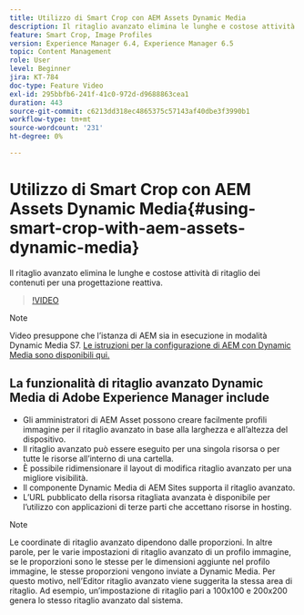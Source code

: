 ```yaml
---
title: Utilizzo di Smart Crop con AEM Assets Dynamic Media
description: Il ritaglio avanzato elimina le lunghe e costose attività di ritaglio dei contenuti per una progettazione reattiva.
feature: Smart Crop, Image Profiles
version: Experience Manager 6.4, Experience Manager 6.5
topic: Content Management
role: User
level: Beginner
jira: KT-784
doc-type: Feature Video
exl-id: 295bbfb6-241f-41c0-972d-d9688863cea1
duration: 443
source-git-commit: c6213dd318ec4865375c57143af40dbe3f3990b1
workflow-type: tm+mt
source-wordcount: '231'
ht-degree: 0%

---
```


# Utilizzo di Smart Crop con AEM Assets Dynamic Media{#using-smart-crop-with-aem-assets-dynamic-media}

Il ritaglio avanzato elimina le lunghe e costose attività di ritaglio dei contenuti per una progettazione reattiva.

>[!VIDEO](https://video.tv.adobe.com/v/327277?quality=12&learn=on&captions=ita)

>[!NOTE]
>
>Video presuppone che l’istanza di AEM sia in esecuzione in modalità Dynamic Media S7. [Le istruzioni per la configurazione di AEM con Dynamic Media sono disponibili qui.](https://helpx.adobe.com/it/experience-manager/6-3/assets/using/config-dynamic-fp-14410.html)

## La funzionalità di ritaglio avanzato Dynamic Media di Adobe Experience Manager include

* Gli amministratori di AEM Asset possono creare facilmente profili immagine per il ritaglio avanzato in base alla larghezza e all’altezza del dispositivo.
* Il ritaglio avanzato può essere eseguito per una singola risorsa o per tutte le risorse all’interno di una cartella.
* È possibile ridimensionare il layout di modifica ritaglio avanzato per una migliore visibilità.
* Il componente Dynamic Media di AEM Sites supporta il ritaglio avanzato.
* L’URL pubblicato della risorsa ritagliata avanzata è disponibile per l’utilizzo con applicazioni di terze parti che accettano risorse in hosting.

>[!NOTE]
>
>Le coordinate di ritaglio avanzato dipendono dalle proporzioni. In altre parole, per le varie impostazioni di ritaglio avanzato di un profilo immagine, se le proporzioni sono le stesse per le dimensioni aggiunte nel profilo immagine, le stesse proporzioni vengono inviate a Dynamic Media. Per questo motivo, nell’Editor ritaglio avanzato viene suggerita la stessa area di ritaglio. Ad esempio, un’impostazione di ritaglio pari a 100x100 e 200x200 genera lo stesso ritaglio avanzato dal sistema.
